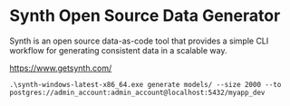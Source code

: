 # Synth Open Source Data Generator
Synth is an open source data-as-code tool that provides a simple CLI workflow for generating consistent data in a scalable way.

https://www.getsynth.com/

```
.\synth-windows-latest-x86_64.exe generate models/ --size 2000 --to postgres://admin_account:admin_account@localhost:5432/myapp_dev
```